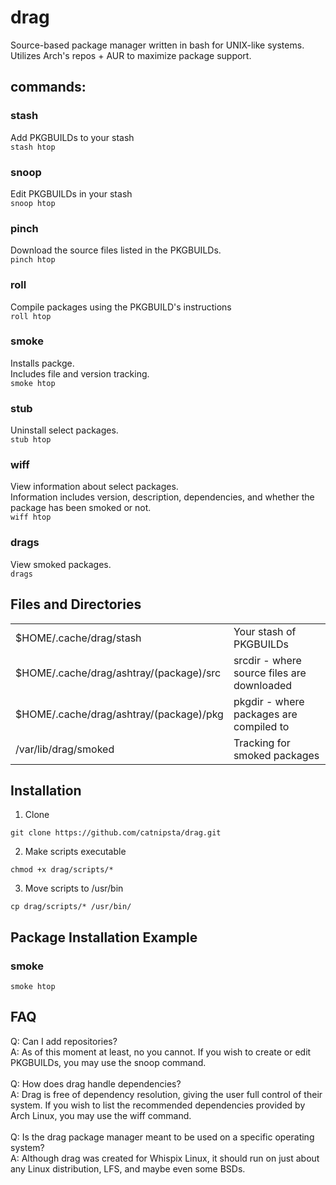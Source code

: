 # drag
Source-based package manager written in bash for UNIX-like systems.
Utilizes Arch's repos + AUR to maximize package support.
## commands:
### stash
Add PKGBUILDs to your stash</br>
```stash htop```
### snoop
Edit PKGBUILDs in your stash</br>
```snoop htop```
### pinch
Download the source files listed in the PKGBUILDs.</br>
```pinch htop```
### roll
Compile packages using the PKGBUILD's instructions</br>
```roll htop```
### smoke
Installs packge.</br>
Includes file and version tracking.</br>
```smoke htop```
### stub
Uninstall select packages.</br>
```stub htop```
### wiff
View information about select packages.</br>
Information includes version, description, dependencies, and whether the package has been smoked or not.</br>
```wiff htop```
### drags
View smoked packages.</br>
```drags```
## Files and Directories
<table>
  <tr>
    <td>$HOME/.cache/drag/stash</td>
    <td>Your stash of PKGBUILDs</td>
  </tr>
  <tr>
    <td>$HOME/.cache/drag/ashtray/(package)/src</td>
    <td>srcdir - where source files are downloaded</td>
  </tr>
  <tr>
    <td>$HOME/.cache/drag/ashtray/(package)/pkg</td>
    <td>pkgdir - where packages are compiled to</td>
  </tr>
  <tr>
    <td>/var/lib/drag/smoked</td>
    <td>Tracking for smoked packages</td>
  </tr>
</table>

## Installation
1. Clone</br>
```
git clone https://github.com/catnipsta/drag.git
```
2. Make scripts executable</br>
```
chmod +x drag/scripts/*
```
3. Move scripts to /usr/bin</br>
```
cp drag/scripts/* /usr/bin/
```
## Package Installation Example
### smoke
```
smoke htop
```
## FAQ
Q: Can I add repositories?</br>
A: As of this moment at least, no you cannot. If you wish to create or edit PKGBUILDs, you may use the snoop command.</br>
</br>
Q: How does drag handle dependencies?</br>
A: Drag is free of dependency resolution, giving the user full control of their system. If you wish to list the recommended dependencies provided by Arch Linux, you may use the wiff command.</br>
</br>
Q: Is the drag package manager meant to be used on a specific operating system?</br>
A: Although drag was created for Whispix Linux, it should run on just about any Linux distribution, LFS, and maybe even some BSDs.</br>
